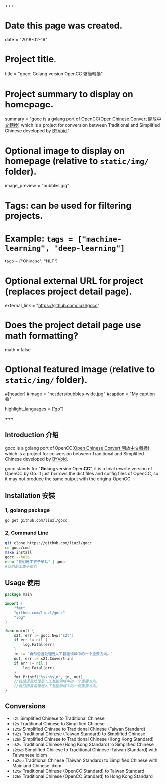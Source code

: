 +++
# Date this page was created.
date = "2018-02-16"

# Project title.
title = "gocc: Golang version OpenCC 繁簡轉換"

# Project summary to display on homepage.
summary = "gocc is a golang port of OpenCC([Open Chinese Convert 開放中文轉換](https://github.com/BYVoid/OpenCC/)) which is a project for conversion between Traditional and Simplified Chinese developed by [BYVoid](https://www.byvoid.com/)."

# Optional image to display on homepage (relative to `static/img/` folder).
image_preview = "bubbles.jpg"

# Tags: can be used for filtering projects.
# Example: `tags = ["machine-learning", "deep-learning"]`
tags = ["Chinese", "NLP"]

# Optional external URL for project (replaces project detail page).
external_link = "https://github.com/liuzl/gocc"

# Does the project detail page use math formatting?
math = false

# Optional featured image (relative to `static/img/` folder).
#[header]
#image = "headers/bubbles-wide.jpg"
#caption = "My caption :smile:"

highlight_languages = ["go"]

+++

## Introduction 介紹
gocc is a golang port of OpenCC([Open Chinese Convert 開放中文轉換](https://github.com/BYVoid/OpenCC/)) which is a project for conversion between Traditional and Simplified Chinese developed by [BYVoid](https://www.byvoid.com/).

gocc stands for "**Go**lang version Open**CC**", it is a total rewrite version of OpenCC by Go. It just borrows the dict files and config files of OpenCC, so it may not produce the same output with the original OpenCC.

## Installation 安裝
### 1, golang package
```sh
go get github.com/liuzl/gocc
```
### 2, Command Line
```sh
git clone https://github.com/liuzl/gocc
cd gocc/cmd
make install
gocc --help
echo "我们是工农子弟兵" | gocc
#我們是工農子弟兵
```

## Usage 使用
```go
package main

import (
    "fmt"
    "github.com/liuzl/gocc"
    "log"
)

func main() {
    s2t, err := gocc.New("s2t")
    if err != nil {
        log.Fatal(err)
    }
    in := `自然语言处理是人工智能领域中的一个重要方向。`
    out, err := s2t.Convert(in)
    if err != nil {
        log.Fatal(err)
    }
    fmt.Printf("%s\n%s\n", in, out)
    //自然语言处理是人工智能领域中的一个重要方向。
    //自然語言處理是人工智能領域中的一個重要方向。
}
```
## Conversions
* `s2t` Simplified Chinese to Traditional Chinese
* `t2s` Traditional Chinese to Simplified Chinese
* `s2tw` Simplified Chinese to Traditional Chinese (Taiwan Standard)
* `tw2s` Traditional Chinese (Taiwan Standard) to Simplified Chinese
* `s2hk` Simplified Chinese to Traditional Chinese (Hong Kong Standard)
* `hk2s` Traditional Chinese (Hong Kong Standard) to Simplified Chinese
* `s2twp` Simplified Chinese to Traditional Chinese (Taiwan Standard) with Taiwanese idiom
* `tw2sp` Traditional Chinese (Taiwan Standard) to Simplified Chinese with Mainland Chinese idiom
* `t2tw` Traditional Chinese (OpenCC Standard) to Taiwan Standard
* `t2hk` Traditional Chinese (OpenCC Standard) to Hong Kong Standard
